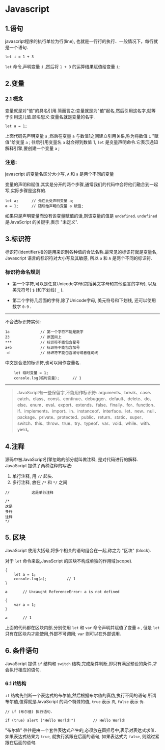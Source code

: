 # Javascript


## 1.语句
javascript程序的执行单位为行(line), 也就是一行行的执行．一般情况下，每行就是一个语句.

```
let i = 1 + 3
```
`let` 命令,声明变量 `i` ,然后将 `1 + 3` 的运算结果赋值给变量 `i`;
## 2.变量
### 2.1 概念
变量就是对"值"的具名引用.简而言之:变量就是为"值"起名,然后引用这名字,就等于引用这儿值.顾名思义:变量名就是变量的名字.
```
let a = 1;
```
上面代码先声明变量 `a` ,然后在变量 `a` 与数值1之间建立引用关系,称为将数值 `1` "赋值"给变量 `a` ; 往后引用变量名 `a` 就会得到数值 1, `let` 是变量声明命令.它表示通知解释引擎,要创建一个变量 `a` ;
### 注意:
javascript 的变量名区分大小写, `A` 和 `a` 是两个不同的变量

变量的声明和赋值,其实是分开的两个步骤,通常我们的代码中会将他们融合到一起写,实际步骤是这样的.
```
let a;      // 先在此处声明变量 a;
a = 1;      // 随后给声明的变量 a 赋值;
```
如果只是声明变量而没有诶变量赋值的话,则该变量的值是 `undefined`. `undefined` 是JavaScript 的关键字,表示 "未定义".
## 3.标识符
标识符(identifier)指的是用来识别各种值的合法名称.最常见的标识符就是变量名, Javascript 语言的标识符对大小写及其敏感, 所以 `a` 和 `A` 是两个不同的标识符.
### 标识符命名规则
+ 第一个字符,可以是任意Unicode字母(包括英文字母和其他语言的字母), 以及美元符号( `$` )和下划线( `_` ).

+ 第二个字符几后面的字符,除了Unicode字母, 美元符号和下划线, 还可以使用数字 `0-9` .
---
不合法标识符实例:
```
1a              // 第一个字符不能是数字
23              // 原因同上
***             // 标识符不能包含星号
a+b             // 标识符不能包含加号
-d              // 标识符不能包含减号或者连词线
```
中文是合法的标识符,也可以用作变量名.
```
    let 临时变量 = 1;
    console.log(临时变量);      // 1
```
---
> JavaScript有一些保留字,不能用作标识符: arguments、break、case、catch、class、const、continue、debugger、default、delete、do、else、enum、eval、export、extends、false、finally、for、function、if、implements、import、in、instanceof、interface、let、new、null、package、private、protected、public、return、static、super、switch、this、throw、true、try、typeof、var、void、while、with、yield。
## 4.注释
源码中被JavaScript引擎忽略的部分就叫做注释, 是对代码进行的解释. JavaScript 提供了两种注释的写法:
1. 单行注释, 用 `//` 起头.
2. 多行注释, 放在 `/*` 和 `*/` 之间
```
//          这是单行注释

/*
这是
多行
注释
*/
```

## 5. 区块
JavaScript 使用大括号,将多个相关的语句组合在一起,称之为 "区块" (block).

对于 `let` 命令来说,JavaScript 的区块不构成单独的作用域(scope).
```
{
    let a = 1;
    console.log(a);         // 1
}

a       // Uncaught ReferenceError: a is not defined
```
```
{
    var a = 1;
}

a       // 1
```
上面的代码都在区块内部,分别使用 `let` 和 `var` 命令声明并赋值了变量 `a` , 但是 `let` 只有在区块内才能使用,外部不可调用; `var` 则可以在外部调用.
## 6. 条件语句
JavaScript 提供 `if` 结构和 `switch` 结构,完成条件判断,即只有满足预设的条件,才会执行相应的语句.
### 6.1 if结构
`if` 结构先判断一个表达式的布尔值,然后根据布尔值的真伪,执行不同的语句.所谓布尔值,值得就是JavaScript 的两个特殊的值, `true` 表示 `真`, `false` 表示 `伪`.
```
// if (布尔值) 执行语句.

if (true) alert ("Hello World!")        // Hello World!
```
"布尔值" 往往是由一个套件表达式产生的,必须放在圆括号中,表示对表达式求值.如果表达式结果为 `true`, 就执行紧跟在后面的语句; 如果表达式为 `false`, 则跳过紧跟在后面的语句.